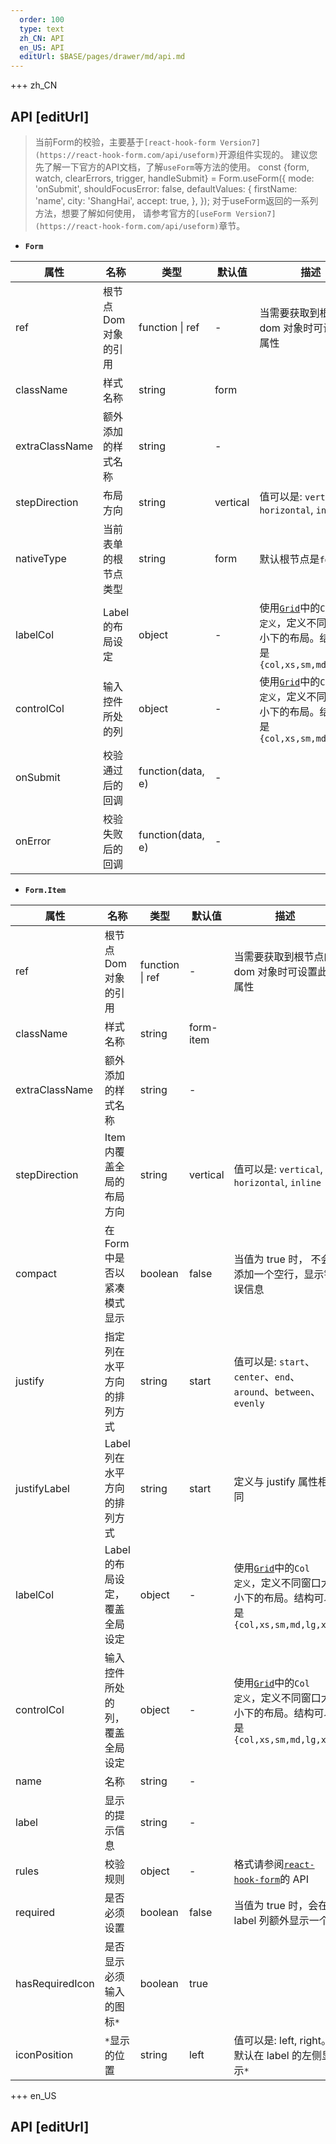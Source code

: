 ```yaml
---   
  order: 100
  type: text
  zh_CN: API
  en_US: API
  editUrl: $BASE/pages/drawer/md/api.md
---
```


+++ zh_CN

## API [editUrl]

<Blockquote>
当前Form的校验，主要基于<Code>[react-hook-form Version7](https://react-hook-form.com/api/useform)</Code>开源组件实现的。
建议您先了解一下官方的API文档，了解<Code>useForm</Code>等方法的使用。

<Hcode>
  const {form, watch, clearErrors, trigger, handleSubmit} = Form.useForm({
    mode: 'onSubmit',
    shouldFocusError: false,
    defaultValues: {
      firstName: 'name',
      city: 'ShangHai',
      accept: true,
    },
  });
</Hcode>  
对于useForm返回的一系列方法，想要了解如何使用，
请参考官方的<Code>[useForm Version7](https://react-hook-form.com/api/useform)</Code>章节。
</Blockquote>

- <Code><strong>Form</strong></Code>

| 属性           | 名称                  | 类型              | 默认值   | 描述                                                                                                                                                         |
| -------------- | --------------------- | ----------------- | -------- | ------------------------------------------------------------------------------------------------------------------------------------------------------------ |
| ref            | 根节点 Dom 对象的引用 | function \| ref   | -        | 当需要获取到根节点的 dom 对象时可设置此属性                                                                                                                  |
| className      | 样式名称              | string            | form     |                                                                                                                                                              |
| extraClassName | 额外添加的样式名称    | string            | -        |                                                                                                                                                              |
| stepDirection  | 布局方向              | string            | vertical | 值可以是: <Code>vertical</Code>, <Code>horizontal</Code>, <Code>inline</Code>                                                                                |
| nativeType     | 当前表单的根节点类型  | string            | form     | 默认根节点是<Code>form</code>                                                                                                                                |
| labelCol       | Label 的布局设定      | object            | -        | 使用<Code>[Grid](http://super666.cn:3000/#/docs/grid)</Code>中的<Code>Col 定义</Code>，定义不同窗口大小下的布局。结构可以是<Code>{col,xs,sm,md,lg,xg}</Code> |
| controlCol     | 输入控件所处的列      | object            | -        | 使用<Code>[Grid](http://super666.cn:3000/#/docs/grid)</Code>中的<Code>Col 定义</Code>，定义不同窗口大小下的布局。结构可以是<Code>{col,xs,sm,md,lg,xg}</Code> |
| onSubmit       | 校验通过后的回调      | function(data, e) | -        |                                                                                                                                                              |
| onError        | 校验失败后的回调      | function(data, e) | -        |                                                                                                                                                              |

- <Code><strong>Form.Item</strong></Code>

| 属性            | 名称                                  | 类型            | 默认值    | 描述                                                                                                                                                         |
| --------------- | ------------------------------------- | --------------- | --------- | ------------------------------------------------------------------------------------------------------------------------------------------------------------ |
| ref             | 根节点 Dom 对象的引用                 | function \| ref | -         | 当需要获取到根节点的 dom 对象时可设置此属性                                                                                                                  |
| className       | 样式名称                              | string          | form-item |                                                                                                                                                              |
| extraClassName  | 额外添加的样式名称                    | string          | -         |                                                                                                                                                              |
| stepDirection   | Item 内覆盖全局的布局方向             | string          | vertical  | 值可以是: <Code>vertical</Code>, <Code>horizontal</Code>, <Code>inline</Code>                                                                                |
| compact         | 在 Form 中是否以紧凑模式显示          | boolean         | false     | 当值为 true 时， 不会添加一个空行，显示错误信息                                                                                                              |
| justify         | 指定列在水平方向的排列方式            | string          | start     | 值可以是: <Code>start</Code>、<Code>center</Code>、<Code>end</Code>、<Code>around</Code>、<Code>between</Code>、<Code>evenly</Code>                          |
| justifyLabel    | Label 列在水平方向的排列方式          | string          | start     | 定义与 justify 属性相同                                                                                                                                      |
| labelCol        | Label 的布局设定，覆盖全局设定        | object          | -         | 使用<Code>[Grid](http://super666.cn:3000/#/docs/grid)</Code>中的<Code>Col 定义</Code>，定义不同窗口大小下的布局。结构可以是<Code>{col,xs,sm,md,lg,xg}</Code> |
| controlCol      | 输入控件所处的列，覆盖全局设定        | object          | -         | 使用<Code>[Grid](http://super666.cn:3000/#/docs/grid)</Code>中的<Code>Col 定义</Code>，定义不同窗口大小下的布局。结构可以是<Code>{col,xs,sm,md,lg,xg}</Code> |
| name            | 名称                                  | string          | -         |                                                                                                                                                              |
| label           | 显示的提示信息                        | string          | -         |                                                                                                                                                              |
| rules           | 校验规则                              | object          | -         | 格式请参阅<Code>[react-hook-form](https://react-hook-form.com/zh/api/#register)</Code>的 API                                                                 |
| required        | 是否必须设置                          | boolean         | false     | 当值为 true 时，会在 label 列额外显示一个<Code>\*</Code>                                                                                                     |
| hasRequiredIcon | 是否显示必须输入的图标<Code>\*</Code> | boolean         | true      |                                                                                                                                                              |
| iconPosition    | <Code>\*</Code>显示的位置             | string          | left      | 值可以是: left, right。默认在 label 的左侧显示<Code>\*</Code>                                                                                                |

+++ en_US

## API [editUrl]
